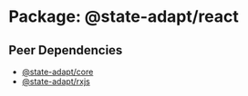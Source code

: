 <script setup>
  import { sections } from './sections';
</script>

# Package: @state-adapt/react

## Peer Dependencies

- [@state-adapt/core](/api/core/src/)
- [@state-adapt/rxjs](/api/rxjs/index/)

<template v-for="(section, index) in sections">
  
  ## {{ section.name }}
  
  <ul>
    <li v-for="item in section.items" :key="item.def.symbol">
      <a :href="item.def.link">{{ item.def.symbol }}</a>
    </li>
  </ul>
</template>
